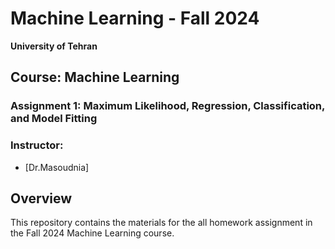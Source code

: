 # Machine Learning - Fall 2024

**University of Tehran**

## Course: Machine Learning

### Assignment 1: Maximum Likelihood, Regression, Classification, and Model Fitting

### Instructor: 
- [Dr.Masoudnia]

## Overview
This repository contains the materials for the all homework assignment in the Fall 2024 Machine Learning course.




